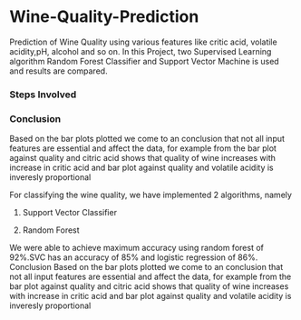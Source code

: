 # Wine-Quality-Prediction
Prediction of Wine Quality using various features like critic acid, volatile acidity,pH, alcohol and so on.  In this Project, two Supervised Learning algorithm Random Forest Classifier and Support Vector Machine is used and results are compared.

### Steps Involved

### Conclusion
Based on the bar plots plotted we come to an conclusion that not all input features are essential and affect the data, for example from the bar plot against quality and citric acid shows that quality of wine increases with increase in critic acid and bar plot against quality and volatile acidity is inveresly proportional

For classifying the wine quality, we have implemented 2 algorithms, namely

1) Support Vector Classifier

2) Random Forest

We were able to achieve maximum accuracy using random forest of 92%.SVC has an accuracy of 85% and logistic regression of 86%. Conclusion
Based on the bar plots plotted we come to an conclusion that not all input features are essential and affect the data, for example from the bar plot against quality and citric acid shows that quality of wine increases with increase in critic acid and bar plot against quality and volatile acidity is inveresly proportional

